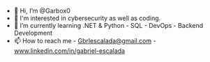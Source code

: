 - 👋 Hi, I’m @Garbox0
- 👀 I'm interested in cybersecurity as well as coding.
- 🌱 I’m currently learning .NET & Python - SQL - DevOps - Backend Development
- 📫 How to reach me - Gbrlescalada@gmail.com - www.linkedin.com/in/gabriel-escalada
